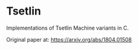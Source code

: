 # Tsetlin
Implementations of Tsetlin Machine variants in C.

Original paper at: https://arxiv.org/abs/1804.01508
